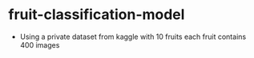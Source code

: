 # fruit-classification-model
- Using a private dataset from kaggle with 10 fruits each fruit contains 400 images 
